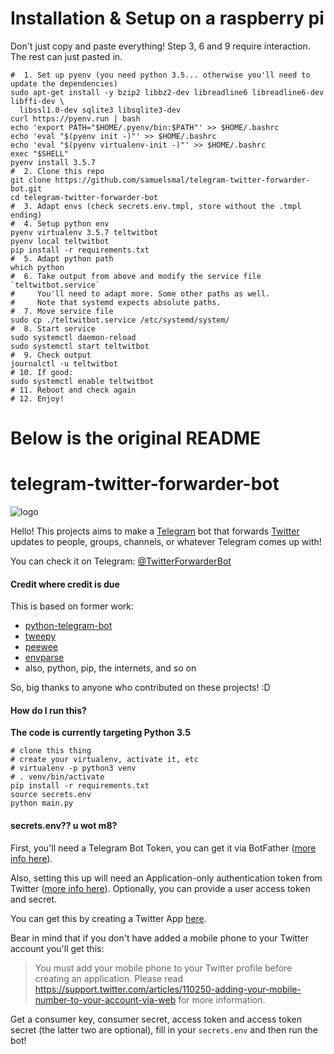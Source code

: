 # Installation \& Setup on a raspberry pi

Don't just copy and paste everything! Step 3, 6 and 9 require interaction. The rest can just pasted
in.

```
#  1. Set up pyenv (you need python 3.5... otherwise you'll need to update the dependencies)
sudo apt-get install -y bzip2 libbz2-dev libreadline6 libreadline6-dev libffi-dev \ 
  libssl1.0-dev sqlite3 libsqlite3-dev
curl https://pyenv.run | bash
echo 'export PATH="$HOME/.pyenv/bin:$PATH"' >> $HOME/.bashrc
echo 'eval "$(pyenv init -)"' >> $HOME/.bashrc
echo 'eval "$(pyenv virtualenv-init -)"' >> $HOME/.bashrc
exec "$SHELL"
pyenv install 3.5.7
#  2. Clone this repo
git clone https://github.com/samuelsmal/telegram-twitter-forwarder-bot.git
cd telegram-twitter-forwarder-bot
#  3. Adapt envs (check secrets.env.tmpl, store without the .tmpl ending)
#  4. Setup python env
pyenv virtualenv 3.5.7 teltwitbot
pyenv local teltwitbot
pip install -r requirements.txt
#  5. Adapt python path
which python
#  6. Take output from above and modify the service file `teltwitbot.service`
#     You'll need to adapt more. Some other paths as well.
#     Note that systemd expects absolute paths.
#  7. Move service file
sudo cp ./teltwitbot.service /etc/systemd/system/
#  8. Start service
sudo systemctl daemon-reload
sudo systemctl start teltwitbot
#  9. Check output
journalctl -u teltwitbot
# 10. If good:
sudo systemctl enable teltwitbot
# 11. Reboot and check again
# 12. Enjoy!
```

# Below is the original README

# telegram-twitter-forwarder-bot
![logo](logo/logo.png)

Hello! This projects aims to make a [Telegram](https://telegram.org) bot that forwards [Twitter](https://twitter.com/) updates to people, groups, channels, or whatever Telegram comes up with!

You can check it on Telegram: [@TwitterForwarderBot](https://telegram.me/TwitterForwarderBot)

#### Credit where credit is due

This is based on former work:
- [python-telegram-bot](https://github.com/leandrotoledo/python-telegram-bot)
- [tweepy](https://github.com/tweepy/tweepy)
- [peewee](https://github.com/coleifer/peewee)
- [envparse](https://github.com/rconradharris/envparse)
- also, python, pip, the internets, and so on


So, big thanks to anyone who contributed on these projects! :D

#### How do I run this?

**The code is currently targeting Python 3.5**
```
# clone this thing
# create your virtualenv, activate it, etc
# virtualenv -p python3 venv
# . venv/bin/activate
pip install -r requirements.txt
source secrets.env
python main.py
```

#### secrets.env?? u wot m8?

First, you'll need a Telegram Bot Token, you can get it via BotFather ([more info here](https://core.telegram.org/bots)).

Also, setting this up will need an Application-only authentication token from Twitter ([more info here](https://dev.twitter.com/oauth/application-only)). Optionally, you can provide a user access token and secret.

You can get this by creating a Twitter App [here](https://apps.twitter.com/).

Bear in mind that if you don't have added a mobile phone to your Twitter account you'll get this:

>You must add your mobile phone to your Twitter profile before creating an application. Please read https://support.twitter.com/articles/110250-adding-your-mobile-number-to-your-account-via-web for more information.

Get a consumer key, consumer secret, access token and access token secret (the latter two are optional), fill in your `secrets.env` and then run the bot!
